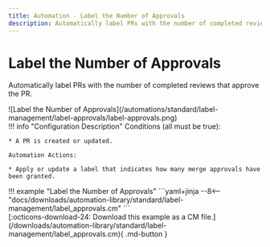 ```yaml
---
title: Automation - Label the Number of Approvals
description: Automatically label PRs with the number of completed reviews that approve the PR.
---
```

# Label the Number of Approvals

Automatically label PRs with the number of completed reviews that approve the PR.

<div class="automationImage" markdown="1">
![Label the Number of Approvals](/automations/standard/label-management/label-approvals/label-approvals.png)
</div>
<div class="automationDescription" markdown="1">
!!! info "Configuration Description"
    Conditions (all must be true):

    * A PR is created or updated.

    Automation Actions:

    * Apply or update a label that indicates how many merge approvals have been granted.

</div>
<div class="automationExample" markdown="1">
!!! example "Label the Number of Approvals"
    ```yaml+jinja
    --8<-- "docs/downloads/automation-library/standard/label-management/label_approvals.cm"
    ```
    <div class="result" markdown>
      <span>
      [:octicons-download-24: Download this example as a CM file.](/downloads/automation-library/standard/label-management/label_approvals.cm){ .md-button }
      </span>
    </div>
</div>
